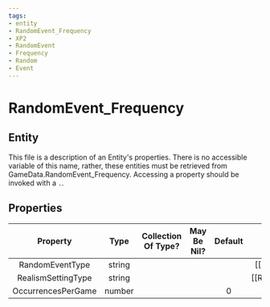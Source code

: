 ```yaml
---
tags:
- entity
- RandomEvent_Frequency
- XP2
- RandomEvent
- Frequency
- Random
- Event
---
```

# RandomEvent_Frequency
## Entity
This file is a description of an Entity's properties. There is no accessible variable of this name, rather, these entities must be retrieved from GameData.RandomEvent_Frequency. Accessing a property should be invoked with a `.`.
## Properties
|	Property	|	Type	|	Collection Of Type?	|	May Be Nil?	|	Default	|	References	|	Key	|	Notes	|
|	:-:	|	:-:	|	:-:	|	:-:	|	:-:	|	:-:	|	:-:	|	-:	|
|	RandomEventType	|	string	|		|		|		|	[[RandomEvent]].RandomEventType	|		|	|
|	RealismSettingType	|	string	|		|		|		|	[[RealismSetting]].RealismSettingType	|		|	|
|	OccurrencesPerGame	|	number	|		|		|	0	|		|		|	|
